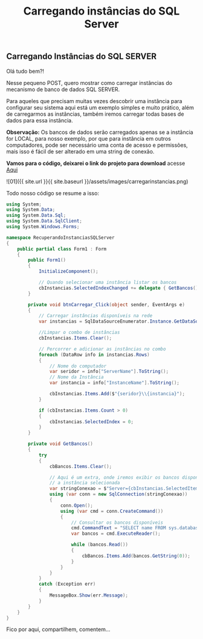 ﻿---
title: "Carregando instâncias do SQL Server"
comments: true
excerpt_separator: "Ler mais"
categories:
  - "C#"
  - SQL Server
tags:
  - "C#"
---

## Carregando Instâncias do SQL SERVER

Olá tudo bem?!

Nesse pequeno POST, quero mostrar como carregar instâncias do mecanismo de banco de dados SQL SERVER.

Para aqueles que precisam muitas vezes descobrir uma instância para configurar seu sistema aqui está um exemplo simples e muito prático, além
de carregarmos as instâncias, também iremos carregar todas bases de dados para essa instância.

**Observação:** Os bancos de dados serão carregados apenas se a instância for LOCAL, para nosso exemplo, por que para instância em outros computadores, pode ser necessário
uma conta de acesso e permissões, mais isso é fácil de ser alterado em uma string de conexão.

**Vamos para o código, deixarei o link do projeto para download**  acesse [Aqui](https://www.dropbox.com/s/wpjszyx0itnu1sp/RecuperandoInstanciasSQLServer.rar?dl=0)


![01]({{ site.url }}{{ site.baseurl }}/assets/images/carregarinstancias.png)


Todo nosso código se resume a isso:
```csharp
using System;
using System.Data;
using System.Data.Sql;
using System.Data.SqlClient;
using System.Windows.Forms;

namespace RecuperandoInstanciasSQLServer
{
    public partial class Form1 : Form
    {
        public Form1()
        {
            InitializeComponent();

            // Quando selecionar uma instância listar os bancos
            cbInstancias.SelectedIndexChanged += delegate { GetBancos(); };
        }

        private void btnCarregar_Click(object sender, EventArgs e)
        {
            // Carregar instâncias disponíveis na rede
            var instancias = SqlDataSourceEnumerator.Instance.GetDataSources();

            //Limpar o combo de instâncias
            cbInstancias.Items.Clear();

            // Percorrer e adicionar as instâncias no combo
            foreach (DataRow info in instancias.Rows)
            {
                // Nome do computador
                var seridor = info["ServerName"].ToString();
                // Nome da Instância
                var instancia = info["InstanceName"].ToString();

                cbInstancias.Items.Add($"{seridor}\\{instancia}");
            }

            if (cbInstancias.Items.Count > 0)
            {
                cbInstancias.SelectedIndex = 0;
            }
        }

        private void GetBancos()
        {
            try
            {
                cbBancos.Items.Clear();

                // Aqui é um extra, onde iremos exibir os bancos disponíveis para
                // a instância selecionada
                var stringConexao = $"Server={cbInstancias.SelectedItem};Database=master;Trusted_Connection=True;";
                using (var conn = new SqlConnection(stringConexao))
                {
                    conn.Open();
                    using (var cmd = conn.CreateCommand())
                    {
                        // Consultar os bancos disponíveis
                        cmd.CommandText = "SELECT name FROM sys.databases";
                        var bancos = cmd.ExecuteReader();

                        while (bancos.Read())
                        {
                            cbBancos.Items.Add(bancos.GetString(0));
                        }
                    }
                }
            }
            catch (Exception err)
            {
                MessageBox.Show(err.Message);
            }
        }
    }
}
```

Fico por aqui, compartilhem, comentem...
